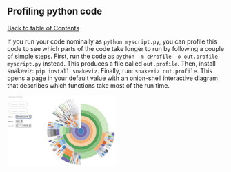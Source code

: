 ## Profiling python code
[Back to table of Contents](../README.md)

If you run your code nominally as ```python myscript.py```, you can profile this code to see which parts of the code take longer to run by following a couple of simple steps. First, run the code as ```python -m cProfile -o out.profile myscript.py``` instead. This produces a file called ```out.profile```. Then, install snakeviz: ```pip install snakeviz```. Finally, run: ```snakeviz out.profile```. This opens a page in your default value with an onion-shell interactive diagram that describes which functions take most of the run time.

<img src="snakeviz.jpg"
    style="width: 50%;"
    alt="snakeviz"
    style="float: left; margin-right: 10px;" />
